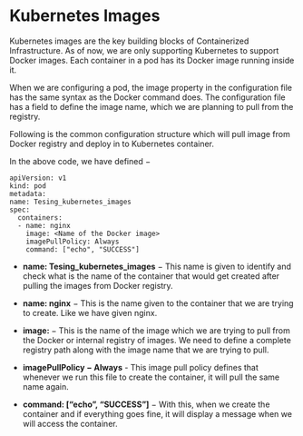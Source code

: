 # Kubernetes Images

Kubernetes images are the key building blocks of Containerized Infrastructure. As of now, we are only supporting Kubernetes to support Docker images. Each container in a pod has its Docker image running inside it.

When we are configuring a pod, the image property in the configuration file has the same syntax as the Docker command does. The configuration file has a field to define the image name, which we are planning to pull from the registry.

Following is the common configuration structure which will pull image from Docker registry and deploy in to Kubernetes container.

In the above code, we have defined −


    apiVersion: v1
    kind: pod
    metadata:
    name: Tesing_kubernetes_images 
    spec:
      containers:
      - name: nginx
        image: <Name of the Docker image>
        imagePullPolicy: Always
        command: ["echo", "SUCCESS"] 


- **name: Tesing_kubernetes_images** − This name is given to identify and check what is the name of the container that would get created after pulling the images from Docker registry.

- **name: nginx** − This is the name given to the container that we are trying to create. Like we have given nginx.

- **image: <Name of the Docker image>** − This is the name of the image which we are trying to pull from the Docker or internal registry of images. We need to define a complete registry path along with the image name that we are trying to pull.

- **imagePullPolicy − Always** - This image pull policy defines that whenever we run this file to create the container, it will pull the same name again.

- **command: [“echo”, “SUCCESS”]** − With this, when we create the container and if everything goes fine, it will display a message when we will access the container.
